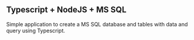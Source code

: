 Typescript + NodeJS + MS SQL
---

Simple application to create a MS SQL database and tables with data and query using Typescript.